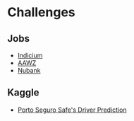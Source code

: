 # Challenges

## Jobs
- [Indicium](https://github.com/brunocampos01/challenges/tree/master/indicium)
- [AAWZ](https://github.com/brunocampos01/challenges/tree/master/aawz)
- [Nubank]()

## Kaggle
- [Porto Seguro Safe's Driver Prediction](https://github.com/brunocampos01/porto-seguro-safe-driver-prediction)
